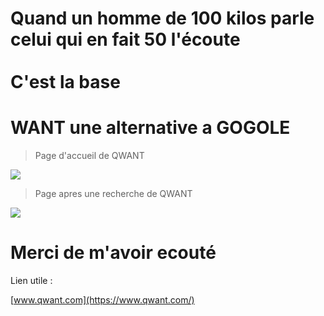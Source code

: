 # Quand un homme de 100 kilos parle </br>celui qui en fait 50 l'écoute</br></br>C'est la base

# WANT une alternative a GOGOLE

> Page d'accueil de QWANT

![](http://geeko.lesoir.be/wp-content/uploads/sites/58/2016/05/QWANT.jpg)

> Page apres une recherche de QWANT

![](http://s2.lemde.fr/image/2016/06/22/534x0/4955967_6_c5cd_une-page-de-resultats-de-recherche-de-qwant_cfb56b5a57dae6bf3064f0b36c994322.png)

# Merci de m'avoir ecouté

Lien utile :

[www.qwant.com](https://www.qwant.com/)
